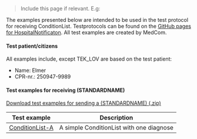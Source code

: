 > Include this page if relevant. E.g:

The examples presented below are intended to be used in the test protocol for receiving ConditionList. Testprotocols can be found on the [GitHub pages for HospitalNotificaton](https://medcomdk.github.io/dk-medcom-conditionlist/#2-test-and-certification). All test examples are created by MedCom. 

#### Test patient/citizens
All examples include, except TEK_LOV are based on the test patient:
* Name: Elmer
* CPR-nr.: 250947-9989


#### Test examples for receiving (STANDARDNAME)

[Download test examples for sending a (STANDARDNAME) (.zip)](./TestExamples/CareCommunication_Ex_send.zip)
<!-- I stifinder, kan man samle filerne i en zip-mappe, hvilket gør det lettere ved download. -->

|  Test example     |     Description     |
|---|---|
| [ConditionList-A](./Bundle-a5e5b880-c087-4055-b9ec-99108695f81d.html) | A simple ConditionList with one diagnose |

